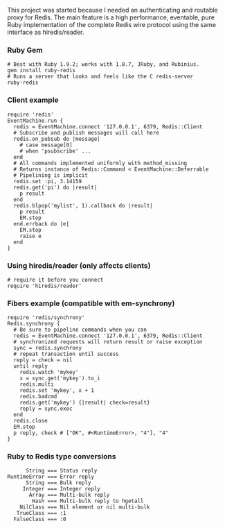 This project was started because I needed an authenticating and routable
proxy for Redis.  The main feature is a high performance, eventable, pure Ruby
implementation of the complete Redis wire protocol using the same interface as
hiredis/reader.

### Ruby Gem

    # Best with Ruby 1.9.2; works with 1.8.7, JRuby, and Rubinius.
    gem install ruby-redis
    # Runs a server that looks and feels like the C redis-server
    ruby-redis

### Client example

    require 'redis'
    EventMachine.run {
      redis = EventMachine.connect '127.0.0.1', 6379, Redis::Client
      # Subscribe and publish messages will call here
      redis.on_pubsub do |message|
        # case message[0]
        # when 'psubscribe' ...
      end
      # All commands implemented uniformly with method_missing
      # Returns instance of Redis::Command < EventMachine::Deferrable 
      # Pipelining is implicit
      redis.set :pi, 3.14159
      redis.get('pi') do |result|
        p result
      end
      redis.blpop('mylist', 1).callback do |result|
        p result
        EM.stop
      end.errback do |e|
        EM.stop
        raise e
      end
    }


### Using hiredis/reader (only affects clients)

    # require it before you connect
    require 'hiredis/reader'

### Fibers example (compatible with em-synchrony)

    require 'redis/synchrony'
    Redis.synchrony {
      # Be sure to pipeline commands when you can
      redis = EventMachine.connect '127.0.0.1', 6379, Redis::Client
      # synchronized requests will return result or raise exception
      sync = redis.synchrony
      # repeat transaction until success
      reply = check = nil
      until reply
        redis.watch 'mykey'
        x = sync.get('mykey').to_i
        redis.multi
        redis.set 'mykey', x + 1
        redis.badcmd
        redis.get('mykey') {|result| check=result}
        reply = sync.exec
      end
      redis.close
      EM.stop
      p reply, check # ["OK", #<RuntimeError>, "4"], "4"
    }


### Ruby to Redis type conversions

          String === Status reply
    RuntimeError === Error reply
          String === Bulk reply
         Integer === Integer reply
           Array === Multi-bulk reply
            Hash === Multi-bulk reply to hgetall
        NilClass === Nil element or nil multi-bulk
       TrueClass === :1
      FalseClass === :0
